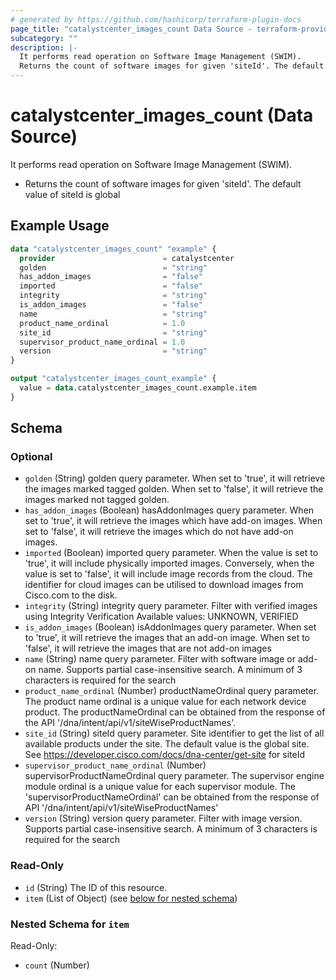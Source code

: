 ```yaml
---
# generated by https://github.com/hashicorp/terraform-plugin-docs
page_title: "catalystcenter_images_count Data Source - terraform-provider-catalystcenter"
subcategory: ""
description: |-
  It performs read operation on Software Image Management (SWIM).
  Returns the count of software images for given 'siteId'. The default value of siteId is global
---
```


# catalystcenter_images_count (Data Source)

It performs read operation on Software Image Management (SWIM).

- Returns the count of software images for given 'siteId'. The default value of siteId is global

## Example Usage

```terraform
data "catalystcenter_images_count" "example" {
  provider                        = catalystcenter
  golden                          = "string"
  has_addon_images                = "false"
  imported                        = "false"
  integrity                       = "string"
  is_addon_images                 = "false"
  name                            = "string"
  product_name_ordinal            = 1.0
  site_id                         = "string"
  supervisor_product_name_ordinal = 1.0
  version                         = "string"
}

output "catalystcenter_images_count_example" {
  value = data.catalystcenter_images_count.example.item
}
```

<!-- schema generated by tfplugindocs -->
## Schema

### Optional

- `golden` (String) golden query parameter. When set to 'true', it will retrieve the images marked tagged golden. When set to 'false', it will retrieve the images marked not tagged golden.
- `has_addon_images` (Boolean) hasAddonImages query parameter. When set to 'true', it will retrieve the images which have add-on images. When set to 'false', it will retrieve the images which do not have add-on images.
- `imported` (Boolean) imported query parameter. When the value is set to 'true', it will include physically imported images. Conversely, when the value is set to 'false', it will include image records from the cloud. The identifier for cloud images can be utilised to download images from Cisco.com to the disk.
- `integrity` (String) integrity query parameter. Filter with verified images using Integrity Verification Available values: UNKNOWN, VERIFIED
- `is_addon_images` (Boolean) isAddonImages query parameter. When set to 'true', it will retrieve the images that an add-on image.  When set to 'false', it will retrieve the images that are not add-on images
- `name` (String) name query parameter. Filter with software image or add-on name. Supports partial case-insensitive search. A minimum of 3 characters is required for the search
- `product_name_ordinal` (Number) productNameOrdinal query parameter. The product name ordinal is a unique value for each network device product. The productNameOrdinal can be obtained from the response of the API '/dna/intent/api/v1/siteWiseProductNames'.
- `site_id` (String) siteId query parameter. Site identifier to get the list of all available products under the site. The default value is the global site.  See https://developer.cisco.com/docs/dna-center/get-site for siteId
- `supervisor_product_name_ordinal` (Number) supervisorProductNameOrdinal query parameter. The supervisor engine module ordinal is a unique value for each supervisor module. The 'supervisorProductNameOrdinal' can be obtained from the response of API '/dna/intent/api/v1/siteWiseProductNames'
- `version` (String) version query parameter. Filter with image version. Supports partial case-insensitive search. A minimum of 3 characters is required for the search

### Read-Only

- `id` (String) The ID of this resource.
- `item` (List of Object) (see [below for nested schema](#nestedatt--item))

<a id="nestedatt--item"></a>
### Nested Schema for `item`

Read-Only:

- `count` (Number)
